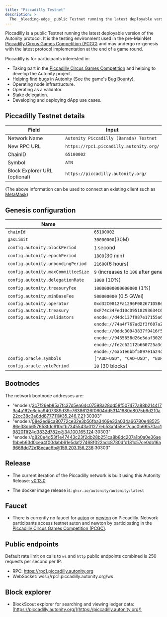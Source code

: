 ```yaml
---
title: "Piccadilly Testnet"
description: >
  The _bleeding-edge_ public Testnet running the latest deployable version of the Autonity protocol
---
```


Piccadilly is a public Testnet running the latest deployable version of the Autonity protocol. It is the testing environment used in the pre-MainNet [Piccadilly Circus Games Competition (PCGC)](https://game.autonity.org) and may undergo re-genesis with the latest protocol implementation at the end of a game round. 

Piccadilly is for participants interested in:

- Taking part in the [Piccadilly Circus Games Competition](https://game.autonity.org) and helping to develop the Autonity project.
- Helping find bugs in Autonity (See the game's [Bug Bounty](https://game.autonity.org/#tasks--points)).
- Operating node infrastructure.
- Operating as a validator.
- Stake delegation.
- Developing and deploying dApp use cases.

## Piccadilly Testnet details

|**Field**|**Input**|
|------|----------|
|Network Name|`Autonity Piccadilly (Barada) Testnet`|
|New RPC URL|`https://rpc1.piccadilly.autonity.org/`|
|ChainID |`65100002`|
|Symbol|`ATN`|
|Block Explorer URL (optional)|`https://piccadilly.autonity.org/`|

(The above information can be used to connect an existing client such as [MetaMask](https://metamask.zendesk.com/hc/en-us/articles/360043227612-How-to-add-a-custom-network-RPC))

## Genesis configuration

| Name                               | Piccadilly                    |
| ---------------------------------- | ----------------------------- |
| `chainId`                          | `65100002`                    |
| `gasLimit`                         | `30000000`(30M)               |
| `config.autonity.blockPeriod`      | `1` second                    |
| `config.autonity.epochPeriod`      | `1800`(30 min)                |
| `config.autonity.unbondingPeriod`  | `21600`(6 hours)              |
| `config.autonity.maxCommitteeSize` | `9` (increases to `100` after genesis, then oscillates in range `34` - `100`) |
| `config.autonity.delegationRate`   | `1000` (10%)                  |
| `config.autonity.treasuryFee`      | `10000000000000000` (1%)      |
| `config.autonity.minBaseFee`       | `500000000` (0.5 GWei)        |
| `config.autonity.operator`         | `0xd32C0812Fa1296F082671D5Be4CbB6bEeedC2397` |
| `config.autonity.treasury`         | `0xF74c34Fed10cD9518293634C6f7C12638a808Ad5` |
| `config.autonity.validators`       | `enode://d4dc137f987e17155a69b31e566494c16edafd228912483cc519a48ce85864781faccc38141cc0eb1df8cdb28b9b3ccd10e1c298bac78ac43bbe5804021c1152@34.142.71.5:30303` |
|  | `enode://74a4f767ad2f3f607a2db06732b44e6c61a68cae1959b331c18aea6256aae16bded31ba40dd85dcc4d719baaeb29f918726d19fa51b5d8174b27da0d7593e19b@34.142.33.89:30303` |
|  | `enode://0ddc30943837f9416f563063ed5d409aca37780b8b8f939ef9f4b7901b9eb94c09d7ba2af27f70b33d76e74403d00021c13ebc4943ad46bc1e5051689cd862b8@35.234.131.29:30303` |
|  | `enode://9435658d26e5daf30261648504560f6375b24cdf0e4403613d44ebc4020489cc67ac82ababe7928d63d9f113c67b946845d18db935abe3d241e665114fc75e94@35.177.73.222:30303` |
|  | `enode://fe2c621f2b660725a3d529b3eefd780e90bb86e9eb4b7136c0b00a7365260a478b9b8941f1a65c6d4d77bff1b2e22eb6d781f5cc86401d60b373c6d4155c189a@3.10.195.56:30304` |
|  | `enode://6ab1e6bbf5897e1a24ccf8d8718615ec972ffd54d99c3e46f4517d5602e8bf7110e2e5e2c2e584795e45e2e842172de044b4df165a7082133c6697b632da8282@18.168.88.205:30305` |
| `config.oracle.symbols`       | `["AUD-USD", "CAD-USD", "EUR-USD", "GBP-USD", "JPY-USD", "SEK-USD", "ATN-USD", "NTN-USD", "ATN-NTN"]`        |
| `config.oracle.votePeriod`       | `30` (30 blocks)       |


## Bootnodes

The network bootnode addresses are:

- "enode://3c7f26eb85a7fc37d5ea64c07598a28dd58f507477a88b2144179a4a162c6cba9407389d39c76386126f0604dd53141680d8075b6d210a22cc38c3a8dd877711@35.246.7.21:30303"
- "enode://08e2ed9ca80772ce32e3b56fba3469e33a034a66780e4852586e38db657658fdc610cfb7345543a01277eb53af458ef7cac0b66570ac1982011f24d3832d782c@34.100.165.124:30303"
- "enode://d820e4d53f1e47443c23f2db28b251ca8b8dc207a1b0a0e36ae1bbeb63d0cea4f00dabb61e5daf27468f022adc8780dfd181c57ce0db16a9668dd72e18ecac6b@159.203.156.236:30303"

## Release

- The current iteration of the Piccadilly network is built using this Autonity Release: [v0.13.0](https://github.com/autonity/autonity/releases/tag/v0.13.0)

- The docker image release is: `ghcr.io/autonity/autonity:latest`

## Faucet

- There is currently no faucet for [auton](/concepts/protocol-assets/auton) or [newton](/concepts/protocol-assets/newton) on Piccadilly. Network participants access testnet auton and newton by participating in the [Piccadilly Circus Games Competition (PCGC)](https://game.autonity.org).

## Public endpoints

Default rate limit on calls to `ws` and `http` public endpoints combined  is 250 requests per second per IP.

- RPC: https://rpc1.piccadilly.autonity.org
- WebSocket: wss://rpc1.piccadilly.autonity.org/ws

## Block explorer

- BlockScout explorer for searching and viewing ledger data: [https://piccadilly.autonity.org/](https://piccadilly.autonity.org/)
